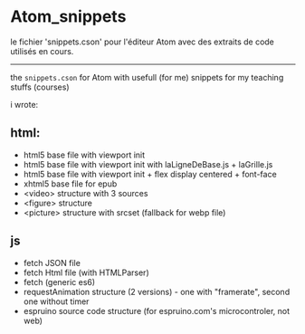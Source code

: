 # Atom_snippets
le fichier 'snippets.cson' pour l'éditeur Atom avec des extraits de code utilisés en cours.

----
the `snippets.cson` for Atom with usefull (for me) snippets for my teaching stuffs (courses)

i wrote:
## html: 
- html5 base file with viewport init
- html5 base file with viewport init with laLigneDeBase.js + laGrille.js
- html5 base file with viewport init + flex display centered + font-face
- xhtml5 base file for epub
- \<video\> structure with 3 sources
- \<figure\> structure
- \<picture\> structure with srcset (fallback for webp file)

## js
- fetch JSON file
- fetch Html file (with HTMLParser)
- fetch (generic es6)
- requestAnimation structure (2 versions) - one with "framerate", second one without timer
- espruino source code structure (for espruino.com's microcontroler, not web)

